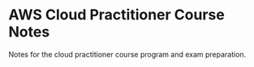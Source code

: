 # AWS Cloud Practitioner Course Notes

Notes for the cloud practitioner course program and exam preparation.
